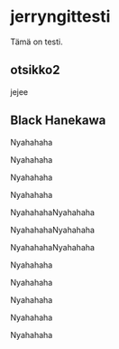 # jerryngittesti

Tämä on testi.

## otsikko2

jejee

## Black Hanekawa

Nyahahaha

Nyahahaha

Nyahahaha

Nyahahaha

NyahahahaNyahahaha

NyahahahaNyahahaha

NyahahahaNyahahaha

Nyahahaha

Nyahahaha

Nyahahaha

Nyahahaha

Nyahahaha
